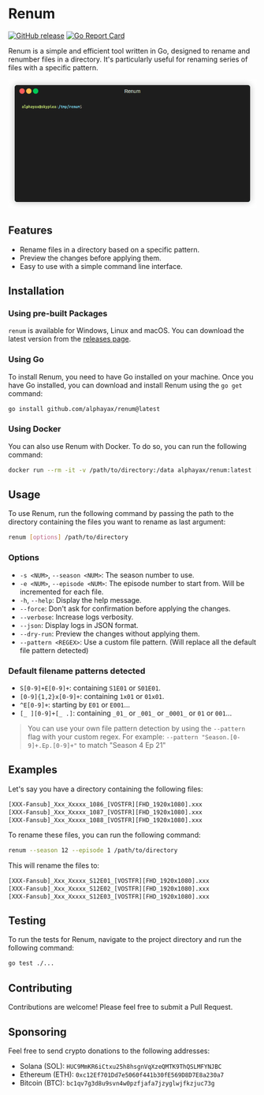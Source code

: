 # Renum

[![GitHub release](https://img.shields.io/github/v/release/alphayax/renum)](https://github.com/alphayax/renum/releases/latest)
[![Go Report Card](https://goreportcard.com/badge/github.com/alphayax/renum)](https://goreportcard.com/report/github.com/alphayax/renum)

Renum is a simple and efficient tool written in Go, designed to rename and renumber files in a directory. It's particularly useful for renaming series of files with a specific pattern.

![Renum Example](./.media/renum_1.gif)

## Features
- Rename files in a directory based on a specific pattern.
- Preview the changes before applying them.
- Easy to use with a simple command line interface.


## Installation

### Using pre-built Packages
`renum` is available for Windows, Linux and macOS. You can download the latest version from the [releases page](https://github.com/alphayax/renum/releases).

### Using Go
To install Renum, you need to have Go installed on your machine. Once you have Go installed, you can download and install Renum using the `go get` command:

```bash
go install github.com/alphayax/renum@latest
```

### Using Docker
You can also use Renum with Docker. To do so, you can run the following command:

```bash
docker run --rm -it -v /path/to/directory:/data alphayax/renum:latest [options] /data
```


## Usage
To use Renum, run the following command by passing the path to the directory containing the files you want to rename as last argument:
```bash
renum [options] /path/to/directory
```

### Options
- `-s <NUM>`, `--season <NUM>`: The season number to use.
- `-e <NUM>`, `--episode <NUM>`: The episode number to start from. Will be incremented for each file.
- `-h`, `--help`: Display the help message.
- `--force`: Don't ask for confirmation before applying the changes.
- `--verbose`: Increase logs verbosity.
- `--json`: Display logs in JSON format.
- `--dry-run`: Preview the changes without applying them.
- `--pattern <REGEX>`: Use a custom file pattern. (Will replace all the default file pattern detected)

### Default filename patterns detected
- `S[0-9]+E[0-9]+`: containing `S1E01` or `S01E01`.
- ` [0-9]{1,2}x[0-9]+ `: containing ` 1x01 ` or ` 01x01 `.
- `^E[0-9]+`: starting by `E01` or `E001`...
- `[_ ][0-9]+[_ .]`: containing `_01_` or `_001_` or `_0001_` or ` 01 ` or `001`...

> You can use your own file pattern detection by using the `--pattern` flag with your custom regex.
> For example: `--pattern "Season.[0-9]+.Ep.[0-9]+"` to match "Season 4 Ep 21"


## Examples
Let's say you have a directory containing the following files:
```
[XXX-Fansub]_Xxx_Xxxxx_1086_[VOSTFR][FHD_1920x1080].xxx
[XXX-Fansub]_Xxx_Xxxxx_1087_[VOSTFR][FHD_1920x1080].xxx
[XXX-Fansub]_Xxx_Xxxxx_1088_[VOSTFR][FHD_1920x1080].xxx
```

To rename these files, you can run the following command:
```bash
renum --season 12 --episode 1 /path/to/directory
```

This will rename the files to:
```
[XXX-Fansub]_Xxx_Xxxxx_S12E01_[VOSTFR][FHD_1920x1080].xxx
[XXX-Fansub]_Xxx_Xxxxx_S12E02_[VOSTFR][FHD_1920x1080].xxx
[XXX-Fansub]_Xxx_Xxxxx_S12E03_[VOSTFR][FHD_1920x1080].xxx
```


## Testing
To run the tests for Renum, navigate to the project directory and run the following command:
```bash
go test ./...
```


## Contributing
Contributions are welcome! Please feel free to submit a Pull Request.


## Sponsoring
Feel free to send crypto donations to the following addresses:
- Solana (SOL): `HUC9MmKR6iCtxu25h8hsgnVqXzeQMTK9ThQSLMFYNJBC`
- Ethereum (ETH): `0xc12Ef701Dd7e5060f441b30fE569D8D7E8a230a7`
- Bitcoin (BTC): `bc1qv7g3d8u9svn4w0pzfjafa7jzyglwjfkzjuc73g`

